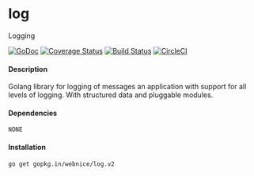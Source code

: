# log
Logging

[![GoDoc](https://godoc.org/gopkg.in/webnice/log.v2?status.png)](http://godoc.org/gopkg.in/webnice/log.v2)
[![Coverage Status](https://coveralls.io/repos/github/webnice/log/badge.svg?branch=v2)](https://coveralls.io/github/webnice/log?branch=v2)
[![Build Status](https://travis-ci.org/webnice/log.svg?branch=v2)](https://travis-ci.org/webnice/log)
[![CircleCI](https://circleci.com/gh/webnice/log/tree/v2.svg?style=svg)](https://circleci.com/gh/webnice/log/tree/v2)

#### Description
Golang library for logging of messages an application with support for all levels of logging.
With structured data and pluggable modules.


#### Dependencies

	NONE

#### Installation
```bash
go get gopkg.in/webnice/log.v2
```
